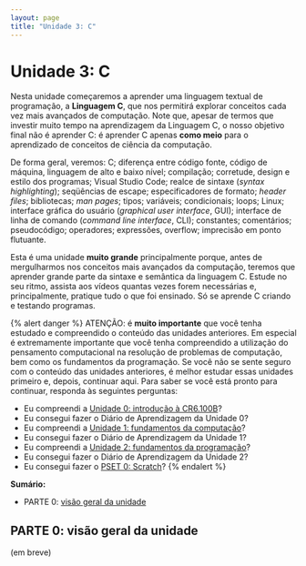 ```yaml
---
layout: page
title: "Unidade 3: C"
---
```


# <i class="fa-solid fa-c"></i> Unidade 3: C
Nesta unidade começaremos a aprender uma linguagem textual de programação, a
**Linguagem C**, que nos permitirá explorar conceitos cada vez mais avançados de
computação. Note que, apesar de termos que investir muito tempo na aprendizagem
da Linguagem C, o nosso objetivo final não é aprender C: é aprender C apenas
**como meio** para o aprendizado de conceitos de ciência da computação.

De forma geral, veremos: C; diferença entre código fonte, código de
máquina, linguagem de alto e baixo nível; compilação; corretude, design e estilo
dos programas; Visual Studio Code; realce de sintaxe (_syntax highlighting_);
seqüências de escape; especificadores de formato; _header files_; bibliotecas;
_man pages_; tipos; variáveis; condicionais; loops; Linux; interface gráfica do
usuário (_graphical user interface_, GUI); interface de linha de comando
(_command line interface_, CLI); constantes; comentários; pseudocódigo;
operadores; expressões, overflow; imprecisão em ponto flutuante.

Esta é uma unidade **muito grande** principalmente porque, antes de mergulharmos
nos conceitos mais avançados da computação, teremos que aprender grande parte da
sintaxe e semântica da linguagem C. Estude no seu ritmo, assista aos vídeos
quantas vezes forem necessárias e, principalmente, pratique tudo o que foi
ensinado. Só se aprende C criando e testando programas.

{% alert danger %}
ATENÇÃO: é **muito importante** que você tenha estudado e compreendido o
conteúdo das unidades anteriores. Em especial é extremamente importante que você
tenha compreendido a utilização do pensamento computacional na resolução de
problemas de computação, bem como os fundamentos da programação. Se você não se
sente seguro com o conteúdo das unidades anteriores, é melhor estudar essas
unidades primeiro e, depois, continuar aqui. Para saber se você está pronto para
continuar, responda às seguintes perguntas:

* Eu compreendi a [Unidade 0: introdução à CR6.100B](/unidades/0/)?
* Eu consegui fazer o Diário de Aprendizagem da Unidade 0?
* Eu compreendi a [Unidade 1: fundamentos da computação](/unidades/1/)?
* Eu consegui fazer o Diário de Aprendizagem da Unidade 1?
* Eu compreendi a [Unidade 2: fundamentos da programação](/unidades/2/)?
* Eu consegui fazer o Diário de Aprendizagem da Unidade 2?
* Eu consegui fazer o [PSET 0: Scratch](/psets/0/)?
{% endalert %}

**Sumário:**
- PARTE 0: [visão geral da unidade](/unidades/3/#parte-0-visão-geral-da-unidade)


## PARTE 0: visão geral da unidade
(em breve)
